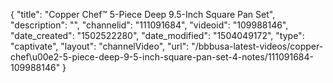 {
    "title": "Copper Chef&trade; 5-Piece Deep 9.5-Inch Square Pan Set",
    "description": "",
    "channelid": "111091684",
    "videoid": "109988146",
    "date_created": "1502522280",
    "date_modified": "1504049172",
    "type": "captivate",
    "layout": "channelVideo",
    "url": "\/bbbusa-latest-videos\/copper-chef\u00e2-5-piece-deep-9-5-inch-square-pan-set-4-notes\/111091684-109988146"
}